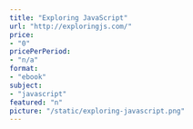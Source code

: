 ```yaml
---
title: "Exploring JavaScript"
url: "http://exploringjs.com/"
price: 
- "0"
pricePerPeriod: 
- "n/a"
format: 
- "ebook"
subject: 
- "javascript"
featured: "n"
picture: "/static/exploring-javascript.png"
---
```

